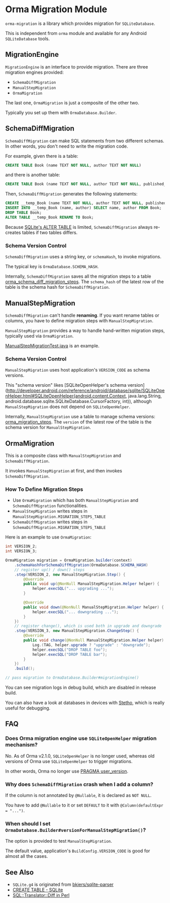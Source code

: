 # Orma Migration Module

`orma-migration` is a library which provides migration
for `SQLiteDatabase`.

This is independent from `orma` module and available for
any Android `SQLiteDatabase` tools.

## MigrationEngine

`MigrationEngine` is an interface to provide migration. There are three migration engines provided:

* `SchemaDiffMigration`
* `ManualStepMigration`
* `OrmaMigration`

The last one, `OrmaMigration` is just a composite of the other two.

Typically you set up them with `OrmaDatabase.Builder`.

## SchemaDiffMigration

`SchemaDiffMigration` can make SQL statements from two different schemas. In other words, you don't need to write the migration code.

For example, given there is a table:

```sql
CREATE TABLE Book (name TEXT NOT NULL, author TEXT NOT NULL)
```

and there is another table:

```sql
CREATE TABLE Book (name TEXT NOT NULL, author TEXT NOT NULL, published_date DATE)
```

Then, `SchemaDiffMigration` generates the following statements:

```sql
CREATE __temp_Book (name TEXT NOT NULL, author TEXT NOT NULL, published_date DATE);
INSERT INTO __temp_Book (name, author) SELECT name, author FROM Book;
DROP TABLE Book;
ALTER TABLE __temp_Book RENAME TO Book;
```

Because [SQLite's ALTER TABLE](https://www.sqlite.org/lang_altertable.html)
is limited, `SchemaDiffMigration` always re-creates tables if two tables differs.

### Schema Version Control

`SchemaDiffMigration` uses a string key, or `schemaHash`, to invoke migrations.

The typical key is `OrmaDatabase.SCHEMA_HASH`.

Internally, `SchemaDiffMigration` saves all the migration steps to a table [orma_schema_diff_migration_steps](https://github.com/gfx/Android-Orma/blob/master/migration/src/main/java/com/github/gfx/android/orma/migration/SchemaDiffMigration.java#L49). The `schema_hash` of the latest row of the table is the schema hash for `SchemaDiffMigration`.

## ManualStepMigration

`SchemaDiffMigration` can't handle **renaming**. If you want rename tables
or columns, you have to define migration steps with `ManualStepMigration`.

`ManualStepMigration` provides a way to handle hand-written migration steps,
typically used via `OrmaMigration`.

[ManualStepMigrationTest.java](src/test/java/com/github/gfx/android/orma/migration/test/ManualStepMigrationTest.java)
is an example.

### Schema Version Control

`ManualStepMigration` uses host application's `VERSION_CODE` as schema versions.

This "schema version" likes [SQLiteOpenHelper's schema version](http://developer.android.com/reference/android/database/sqlite/SQLiteOpenHelper.html#SQLiteOpenHelper(android.content.Context, java.lang.String, android.database.sqlite.SQLiteDatabase.CursorFactory, int)), although `ManualStepMigration` does not depend on `SQLiteOpenHelper`.

Internally, `ManualStepMigration` use a table to manage schema versions: [orma_migration_steps](https://github.com/gfx/Android-Orma/blob/master/migration/src/main/java/com/github/gfx/android/orma/migration/ManualStepMigration.java#L35). The `version` of the latest row of the table is the schema version for `ManualStepMigration`.

## OrmaMigration

This is a composite class with `ManualStepMigration` and `SchemaDiffMigration`.

It invokes `ManualStepMigration` at first, and then invokes `SchemaDiffMigration`.

### How To Define Migration Steps

* Use `OrmaMigration` which has both `ManualStepMigration` and `SchemaDiffMigration` functionalities.
* `ManualStepMigration` writes steps in `ManualStepMigration.MIGRATION_STEPS_TABLE`
* `SchemaDiffMigration` writes steps in `SchemaDiffMigration.MIGRATION_STEPS_TABLE`

Here is an example to use `OrmaMigration`:

```java
int VERSION_2;
int VERSION_3;

OrmaMigration migration = OrmaMigration.builder(context)
    .schemaHashForSchemaDiffMigration(OrmaDatabase.SCHEMA_HASH)
    // register up() / down() steps
    .step(VERSION_2, new ManualStepMigration.Step() {
        @Override
        public void up(@NonNull ManualStepMigration.Helper helper) {
            helper.execSQL("... upgrading ...");
        }

        @Override
        public void down(@NonNull ManualStepMigration.Helper helper) {
            helper.execSQL("... downgrading ...");
        }
    })
    // register change(), which is used both in upgrade and downgrade
    .step(VERSION_3, new ManualStepMigration.ChangeStep() {
        @Override
        public void change(@NonNull ManualStepMigration.Helper helper) {
            Log.(TAG, helper.upgrade ? "upgrade" : "downgrade");
            helper.execSQL("DROP TABLE foo");
            helper.execSQL("DROP TABLE bar");
        }
    })
    .build();

// pass migration to OrmaDatabase.Builder#migrationEngine()
```

You can see migration logs in debug build, which are disabled in release build.

You can also have a look at databases in devices with [Stetho](https://github.com/facebook/stetho), which is really useful for debugging.

## FAQ

### Does Orma migration engine use `SQLiteOpenHelper` migration mechanism?

No. As of Orma v2.1.0, `SQLiteOpenHelper` is no longer used, whereas old versions of Orma use `SQLiteOpenHelper` to trigger migrations.

In other words, Orma no longer use [PRAGMA user_version](https://www.sqlite.org/pragma.html#pragma_schema_version).

### Why does `SchemaDiffMigration` crash when I add a column?

If the column is not annotated by `@Nullable`, it is declared as `NOT NULL`.

You have to add `@Nullable` to it or set `DEFAULT` to it with `@Column(defaultExpr = "...")`.

### When should I set `OrmaDatabase.Builder#versionForManualStepMigration()`?

The option is provided to test `ManualStepMigration`.

The default value, application's `BuildConfig.VERSION_CODE` is good for almost all the cases.

## See Also

* `SQLite.g4` is originated from [bkiers/sqlite-parser](https://github.com/bkiers/sqlite-parser)
* [CREATE TABLE - SQLite](https://www.sqlite.org/lang_createtable.html)
* [SQL::Translator::Diff in Perl](https://metacpan.org/pod/SQL::Translator::Diff)

